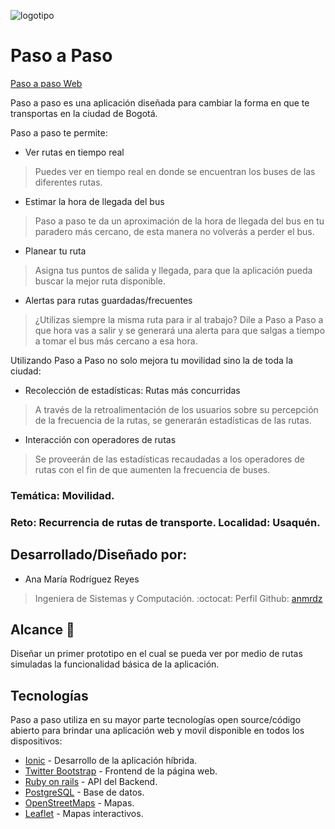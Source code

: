 ![logotipo](https://github.com/TalentoBogotaFedesoft/fundacion-futuro-169-biciapp/raw/master/proyecto/prototipo_inicial/logotipo.png)

# Paso a Paso 

[Paso a paso Web](https://goo.gl/2mC4SJ)

Paso a paso es una aplicación diseñada para cambiar la forma en que te transportas en la ciudad de Bogotá.

Paso a paso te permite:
- Ver rutas en tiempo real
> Puedes ver en tiempo real en donde se encuentran los buses de las diferentes rutas.
- Estimar la hora de llegada del bus
> Paso a paso te da un aproximación de la hora de llegada del bus en tu paradero más cercano, de esta manera no volverás a perder el bus.
- Planear tu ruta
> Asigna tus puntos de salida y llegada, para que la aplicación pueda buscar la mejor ruta disponible. 
- Alertas para rutas guardadas/frecuentes
> ¿Utilizas siempre la misma ruta para ir al trabajo? Dile a Paso a Paso a que hora vas a salir y se generará una alerta para que salgas a tiempo a tomar el bus más cercano a esa hora.

Utilizando Paso a Paso no solo mejora tu movilidad sino la de toda la ciudad:

- Recolección de estadísticas: Rutas más concurridas
> A través de la retroalimentación de los usuarios sobre su percepción de la frecuencia de la rutas, se generarán estadísticas de las rutas.

-  Interacción con operadores de rutas
> Se proveerán de las estadísticas recaudadas a los operadores de rutas con el fin de que aumenten la frecuencia de buses. 


### Temática: Movilidad. 
### Reto: Recurrencia de rutas de transporte. Localidad: Usaquén. 

## Desarrollado/Diseñado por: 
- Ana María Rodríguez Reyes
> Ingeniera de Sistemas y Computación.
> :octocat: Perfil Github: [anmrdz]



## Alcance :rocket:
 Diseñar un primer prototipo en el cual se pueda ver por medio de rutas simuladas la funcionalidad básica de la aplicación. 


## Tecnologías

Paso a paso utiliza en su mayor parte tecnologías open source/código abierto para brindar una aplicación web y movil disponible en todos los dispositivos:

* [Ionic] - Desarrollo de la aplicación híbrida.
* [Twitter Bootstrap] - Frontend de la página web. 
* [Ruby on rails] - API del Backend.
* [PostgreSQL] - Base de datos.
* [OpenStreetMaps] - Mapas.
* [Leaflet] - Mapas interactivos.


[//]: # 
    [anmrdz]: <https://github.com/anmrdz/>
    [Twitter Bootstrap]: <http://twitter.github.com/bootstrap/>
    [PostgreSQL]: <https://www.postgresql.org/>
    [Ruby on rails]: <https://rubyonrails.org/>
    [Ionic]: <https://ionicframework.com/>
    [Leaflet]: <https://leafletjs.com/>
    [OpenStreetMaps]: <https://www.openstreetmap.org>

